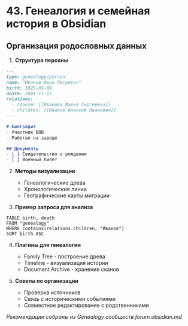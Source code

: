 # 43. Генеалогия и семейная история в Obsidian

## Организация родословных данных

1. **Структура персоны**
```markdown
---
type: genealogy/person
name: "Иванов Иван Петрович"
birth: 1925-05-09
death: 2001-11-15
relations:
  - spouse: [[Иванова Мария Сергеевна]]
  - children: [[Иванов Алексей Иванович]]
---

# Биография
- Участник ВОВ
- Работал на заводе

## Документы
- [ ] Свидетельство о рождении
- [ ] Военный билет
```

2. **Методы визуализации**
   - Генеалогические древа
   - Хронологические линии
   - Географические карты миграции

3. **Пример запроса для анализа**
```dataview
TABLE birth, death
FROM "genealogy"
WHERE contains(relations.children, "Иванов")
SORT birth ASC
```

4. **Плагины для генеалогии**
   - Family Tree - построение древа
   - Timeline - визуализация истории
   - Document Archive - хранение сканов

5. **Советы по организации**
   - Проверка источников
   - Связь с историческими событиями
   - Совместное редактирование с родственниками

*Рекомендации собраны из Genealogy сообществ forum.obsidian.md*